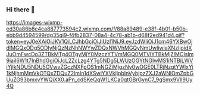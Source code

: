 ### Hi there 👋

<!--
**Rickccastro/Rickccastro** is a ✨ _special_ ✨ repository because its `README.md` (this file) appears on your GitHub profile.

Here are some ideas to get you started:

- 🔭 I’m currently working on ...
- 🌱 I’m currently learning ...
- 👯 I’m looking to collaborate on ...
- 🤔 I’m looking for help with ...
- 💬 Ask me about ...
- 📫 How to reach me: ...
- 😄 Pronouns: ...
- ⚡ Fun fact: ...
-->
https://images-wixmp-ed30a86b8c4ca887773594c2.wixmp.com/f/88a89489-e38f-4b01-b50b-ebb9d4594599/dg35qi9-f4fb2837-08a4-4c78-ab1b-d68f2ed941d4.gif?token=eyJ0eXAiOiJKV1QiLCJhbGciOiJIUzI1NiJ9.eyJzdWIiOiJ1cm46YXBwOjdlMGQxODg5ODIyNjQzNzNhNWYwZDQxNWVhMGQyNmUwIiwiaXNzIjoidXJuOmFwcDo3ZTBkMTg4OTgyMjY0MzczYTVmMGQ0MTVlYTBkMjZlMCIsIm9iaiI6W1t7InBhdGgiOiJcL2ZcLzg4YTg5NDg5LWUzOGYtNGIwMS1iNTBiLWViYjlkNDU5NDU5OVwvZGczNXFpOS1mNGZiMjgzNy0wOGE0LTRjNzgtYWIxYi1kNjhmMmVkOTQxZDQuZ2lmIn1dXSwiYXVkIjpbInVybjpzZXJ2aWNlOmZpbGUuZG93bmxvYWQiXX0.aPn_cdSKeQqW1LKCa0qtGBrGynC7_9gSmx9VlI9Uy4Q
